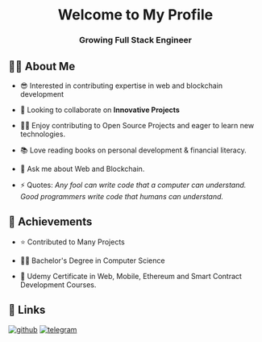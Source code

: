 <h1 align="center">Welcome to My Profile</h1>
<h3 align="center">Growing Full Stack Engineer</h3>

## 🕵️‍♂️ About Me
- 😎 Interested in contributing expertise in web and blockchain development

- 👯 Looking to collaborate on **Innovative Projects**

- 👨‍💻 Enjoy contributing to Open Source Projects and eager to learn new technologies. 

- 📚 Love reading books on personal development & financial literacy. 

- 💬 Ask me about Web and Blockchain.

- ⚡ Quotes: *Any fool can write code that a computer can understand. Good programmers write code that humans can understand.*

## 🚀 Achievements
- ⭐ Contributed to Many Projects

- 👨‍🎓 Bachelor's Degree in Computer Science

- 🥇 Udemy Certificate in Web, Mobile, Ethereum and Smart Contract Development Courses.

## 🔗 Links

[![github](https://img.shields.io/badge/GitHub-000000?style=for-the-badge&logo=GitHub&logoColor=white)](https://github.com/tomio111)
[![telegram](https://img.shields.io/badge/Telegram-0077B5?style=for-the-badge&logo=Telegram&logoColor=white)](https://t.me/knight0411)


